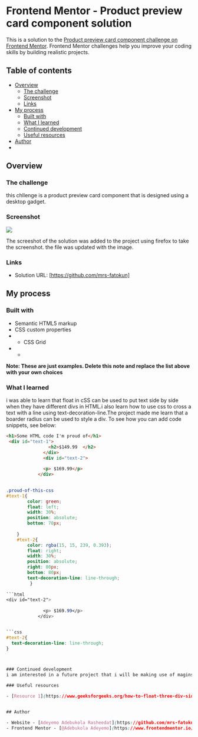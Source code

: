 # Frontend Mentor - Product preview card component solution

This is a solution to the [Product preview card component challenge on Frontend Mentor](https://www.frontendmentor.io/challenges/product-preview-card-component-GO7UmttRfa). Frontend Mentor challenges help you improve your coding skills by building realistic projects. 

## Table of contents

- [Overview](#overview)
  - [The challenge](#the-challenge)
  - [Screenshot](#screenshot)
  - [Links](#links)
- [My process](#my-process)
  - [Built with](#built-with)
  - [What I learned](#what-i-learned)
  - [Continued development](#continued-development)
  - [Useful resources](#useful-resources)
- [Author](#author)
- 

## Overview

### The challenge

this chllenge is a product preview card component that is designed using a desktop gadget.
### Screenshot

![](./screenshot.png)

The screeshot of the solution was added to the project using firefox to take the screenshot. the file was updated with the image.


### Links

- Solution URL: [https://github.com/mrs-fatokun]


## My process

### Built with

- Semantic HTML5 markup
- CSS custom properties
- - CSS Grid
- -
**Note: These are just examples. Delete this note and replace the list above with your own choices**

### What I learned
i was able to learn that float in cSS can be used to put text side by side when they have different divs in HTML.i also learn how to use css to cross a text with a line using text-decoration-line.The project made me learn that a boarder radius can be used to style a div.
To see how you can add code snippets, see below:

```html
<h1>Some HTML code I'm proud of</h1>
 <div id="text-1">
                <h2>$149.99  </h2>
              </div>
              <div id="text-2">
                                         
              <p> $169.99</p>
            </div>
        
```
```css
.proud-of-this-css 
#text-1{
        color: green;
        float: left;
        width: 30%;
        position: absolute;
        bottom: 70px;
        
    }
    #text-2{
        color: rgba(15, 15, 239, 0.393);
        float: right;
        width: 30%;
        position: absolute;
        right: 80px;
        bottom: 80px;
        text-decoration-line: line-through;
         }
    
```html
<div id="text-2">
                                         
              <p> $169.99</p>
            </div>


```css
#text-2{
  text-decoration-line: line-through;
}



### Continued development
i am interested in a future project that i will be making use of magins and padding in div because sometimes i do get confused on the one to use.

### Useful resources

- [Resource 1](https://www.geeksforgeeks.org/how-to-float-three-div-side-by-side-using-css/#:~:text=Use%20CSS%20property%20to%20set,will%20float%20on%20right%20side.) - This helped me to learn how to place text side by side in div.


## Author

- Website - [Adeyemo Adebukola Rasheedat](https://github.com/mrs-fatokun/web-free-octo-site/upload/main)
- Frontend Mentor - [@Adebukola Adeyemo](https://www.frontendmentor.io/profile/Adebukola Adeyemo)

